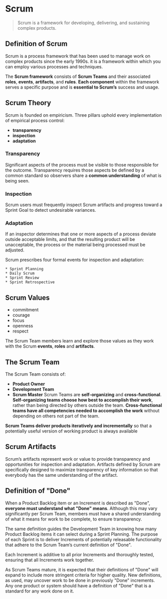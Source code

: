 # Scrum
>Scrum is a framework for developing, delivering, and sustaining complex products.

## Definition of Scrum

Scrum is a process framework that has been used to manage work on complex products since the early 1990s.
it is a framework within which you can employ various processes and techniques.

The **Scrum framework** consists of **Scrum Teams** and their associated **roles**, **events**, **artifacts**, and **rules**.
**Each component** within the framework serves a specific purpose and is **essential to Scrum’s** success and usage.


## Scrum Theory

Scrum is founded on empiricism.
Three pillars uphold every implementation of empirical process control:
  * **transparency**
  * **inspection**
  * **adaptation**

### Transparency
Significant aspects of the process must be visible to those responsible for the outcome.
Transparency requires those aspects be defined by a common standard so observers share a **common understanding** of what is being seen.

### Inspection
Scrum users must frequently inspect Scrum artifacts and progress toward a Sprint Goal to detect undesirable variances.

### Adaptation
If an inspector determines that one or more aspects of a process deviate outside acceptable limits, and that the resulting product will be unacceptable, the process or the material being processed must be adjusted.

Scrum prescribes four formal events for inspection and adaptation:

    * Sprint Planning
    * Daily Scrum
    * Sprint Review
    * Sprint Retrospective


## Scrum Values

  * commitment
  * courage
  * focus
  * openness
  * respect

The Scrum Team members learn and explore those values as they work with the Scrum **events**, **roles** and **artifacts**.


## The Scrum Team

The Scrum Team consists of:
  * **Product Owner**
  * **Development Team**
  * **Scrum Master**
Scrum Teams are **self-organizing** and **cross-functional**.
**Self-organizing teams choose how best to accomplish their work**, rather than being directed by others outside the team.
**Cross-functional teams have all competencies needed to accomplish the work** without depending on others not part of the team.

**Scrum Teams deliver products iteratively and incrementally** so that a potentially useful version of working product is always available

## Scrum Artifacts

Scrum’s artifacts represent work or value to provide transparency and opportunities for inspection and adaptation. Artifacts defined by Scrum are specifically designed to maximize transparency of key information so that everybody has the same understanding of the artifact.


## Definition of "Done"

When a Product Backlog item or an Increment is described as "Done", **everyone must understand what "Done" means**.
Although this may vary significantly per Scrum Team, members must have a shared understanding of what it means for work to be complete, to ensure transparency.

The same definition guides the Development Team in knowing how many Product Backlog items it can select during a Sprint Planning. 
The purpose of each Sprint is to deliver Increments of potentially releasable functionality that adhere to the Scrum Team’s current definition of "Done".

Each Increment is additive to all prior Increments and thoroughly tested, ensuring that all Increments work together.

As Scrum Teams mature, it is expected that their definitions of "Done" will expand to include more stringent criteria for higher quality. New definitions, as used, may uncover work to be done in previously "Done" increments. Any one product or system should have a definition of "Done" that is a standard for any work done on it.
